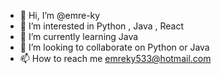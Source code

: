 - 👋 Hi, I’m @emre-ky
- 👀 I’m interested in Python , Java , React
- 🌱 I’m currently learning Java 
- 💞️ I’m looking to collaborate on Python or Java
- 📫 How to reach me emreky533@hotmail.com

<!---
emre-ky/emre-ky is a ✨ special ✨ repository because its `README.md` (this file) appears on your GitHub profile.
You can click the Preview link to take a look at your changes.
--->
